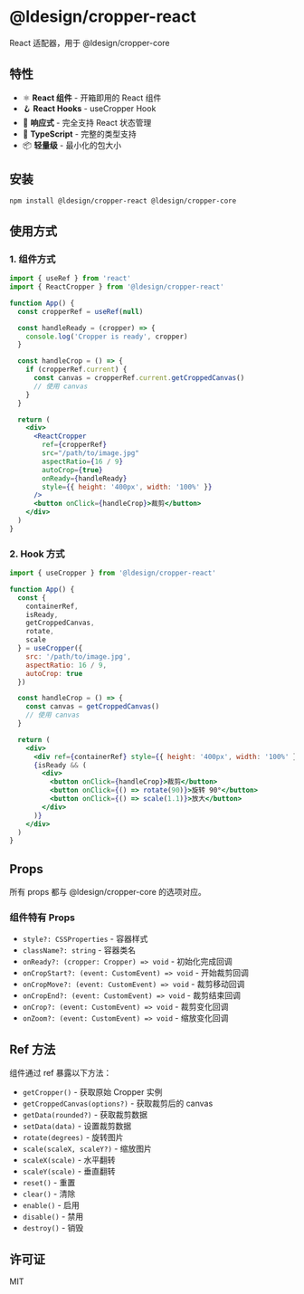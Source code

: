 # @ldesign/cropper-react

React 适配器，用于 @ldesign/cropper-core

## 特性

- ⚛️ **React 组件** - 开箱即用的 React 组件
- 🪝 **React Hooks** - useCropper Hook
- 🔄 **响应式** - 完全支持 React 状态管理
- 🎨 **TypeScript** - 完整的类型支持
- 📦 **轻量级** - 最小化的包大小

## 安装

```bash
npm install @ldesign/cropper-react @ldesign/cropper-core
```

## 使用方式

### 1. 组件方式

```jsx
import { useRef } from 'react'
import { ReactCropper } from '@ldesign/cropper-react'

function App() {
  const cropperRef = useRef(null)

  const handleReady = (cropper) => {
    console.log('Cropper is ready', cropper)
  }

  const handleCrop = () => {
    if (cropperRef.current) {
      const canvas = cropperRef.current.getCroppedCanvas()
      // 使用 canvas
    }
  }

  return (
    <div>
      <ReactCropper
        ref={cropperRef}
        src="/path/to/image.jpg"
        aspectRatio={16 / 9}
        autoCrop={true}
        onReady={handleReady}
        style={{ height: '400px', width: '100%' }}
      />
      <button onClick={handleCrop}>裁剪</button>
    </div>
  )
}
```

### 2. Hook 方式

```jsx
import { useCropper } from '@ldesign/cropper-react'

function App() {
  const {
    containerRef,
    isReady,
    getCroppedCanvas,
    rotate,
    scale
  } = useCropper({
    src: '/path/to/image.jpg',
    aspectRatio: 16 / 9,
    autoCrop: true
  })

  const handleCrop = () => {
    const canvas = getCroppedCanvas()
    // 使用 canvas
  }

  return (
    <div>
      <div ref={containerRef} style={{ height: '400px', width: '100%' }} />
      {isReady && (
        <div>
          <button onClick={handleCrop}>裁剪</button>
          <button onClick={() => rotate(90)}>旋转 90°</button>
          <button onClick={() => scale(1.1)}>放大</button>
        </div>
      )}
    </div>
  )
}
```

## Props

所有 props 都与 @ldesign/cropper-core 的选项对应。

### 组件特有 Props

- `style?: CSSProperties` - 容器样式
- `className?: string` - 容器类名
- `onReady?: (cropper: Cropper) => void` - 初始化完成回调
- `onCropStart?: (event: CustomEvent) => void` - 开始裁剪回调
- `onCropMove?: (event: CustomEvent) => void` - 裁剪移动回调
- `onCropEnd?: (event: CustomEvent) => void` - 裁剪结束回调
- `onCrop?: (event: CustomEvent) => void` - 裁剪变化回调
- `onZoom?: (event: CustomEvent) => void` - 缩放变化回调

## Ref 方法

组件通过 ref 暴露以下方法：

- `getCropper()` - 获取原始 Cropper 实例
- `getCroppedCanvas(options?)` - 获取裁剪后的 canvas
- `getData(rounded?)` - 获取裁剪数据
- `setData(data)` - 设置裁剪数据
- `rotate(degrees)` - 旋转图片
- `scale(scaleX, scaleY?)` - 缩放图片
- `scaleX(scale)` - 水平翻转
- `scaleY(scale)` - 垂直翻转
- `reset()` - 重置
- `clear()` - 清除
- `enable()` - 启用
- `disable()` - 禁用
- `destroy()` - 销毁

## 许可证

MIT

